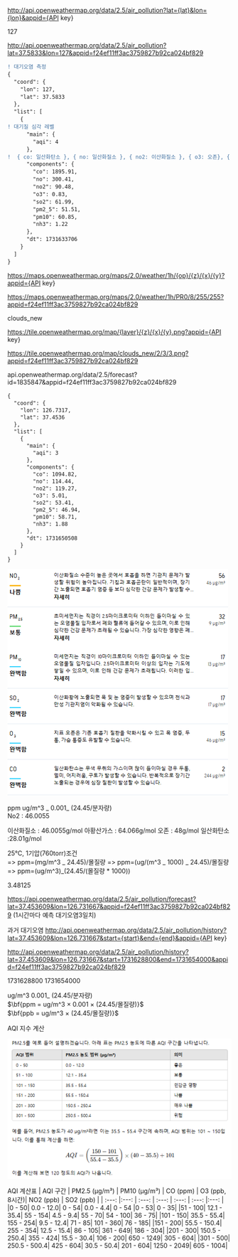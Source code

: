 http://api.openweathermap.org/data/2.5/air_pollution?lat={lat}&lon={lon}&appid={API key}

127

http://api.openweathermap.org/data/2.5/air_pollution?lat=37.5833&lon=127&appid=f24ef11ff3ac3759827b92ca024bf829

```diff
! 대기오염 측정
{
  "coord": {
    "lon": 127,
    "lat": 37.5833
  },
  "list": [
    {
! 대기질 심각 레벨
      "main": {
        "aqi": 4
      },
!  { co: 일산화탄소 }, { no: 일산화질소 }, { no2: 이산화질소 }, { o3: 오존}, { so2: 아황산가스 }, { pm2_5: 초 미세먼지 }, { pm10: 미세먼지 }, [ nh3: 암모니아 ]
      "components": {
        "co": 1895.91,
        "no": 300.41,
        "no2": 90.48,
        "o3": 0.83,
        "so2": 61.99,
        "pm2_5": 51.51,
        "pm10": 60.85,
        "nh3": 1.22
      },
      "dt": 1731633706
    }
  ]
}
```

https://maps.openweathermap.org/maps/2.0/weather/1h/{op}/{z}/{x}/{y}?appid={API key}

https://maps.openweathermap.org/maps/2.0/weather/1h/PR0/8/255/255?appid=f24ef11ff3ac3759827b92ca024bf829

clouds_new

https://tile.openweathermap.org/map/{layer}/{z}/{x}/{y}.png?appid={API key}

https://tile.openweathermap.org/map/clouds_new/2/3/3.png?appid=f24ef11ff3ac3759827b92ca024bf829

api.openweathermap.org/data/2.5/forecast?id=1835847&appid=f24ef11ff3ac3759827b92ca024bf829

```
{
  "coord": {
    "lon": 126.7317,
    "lat": 37.4536
  },
  "list": [
    {
      "main": {
        "aqi": 3
      },
      "components": {
        "co": 1094.82,
        "no": 114.44,
        "no2": 119.27,
        "o3": 5.01,
        "so2": 53.41,
        "pm2_5": 46.94,
        "pm10": 58.71,
        "nh3": 1.88
      },
      "dt": 1731650508
    }
  ]
}
```

![](./md_image/2024-11-15-15-13-01.png)

ppm
ug/m^3 _ 0.001_ (24.45/분자량)\
No2 : 46.0055

이산화질소 : 46.0055g/mol
아황산가스 : 64.066g/mol
오존 : 48g/mol
일산화탄소 :28.01g/mol

25℃, 1기압(760torr)조건\
=> ppm=(mg/m^3 _ 24.45)/몰질량
=> ppm=(ug/(m^3 _ 1000) _ 24.45)/몰질량
=> ppm=(ug/m^3)_(24.45/(몰질량 \* 1000))

3.48125

https://api.openweathermap.org/data/2.5/air_pollution/forecast?lat=37.453609&lon=126.731667&appid=f24ef11ff3ac3759827b92ca024bf829
(1시간마다 예측 대기오염3일치)

과거 대기오염
http://api.openweathermap.org/data/2.5/air_pollution/history?lat=37.453609&lon=126.731667&start={start}&end={end}&appid={API key}

http://api.openweathermap.org/data/2.5/air_pollution/history?lat=37.453609&lon=126.731667&start=1731628800&end=1731654000&appid=f24ef11ff3ac3759827b92ca024bf829

1731628800
1731654000

ug/m^3 0.001\_ (24.45/분자량)\
$\bf{ppm = ug/m^3 × 0.001 × (24.45/몰질량)}$\
$\bf{ppb = ug/m^3 ×  (24.45/몰질량)}$

AQI 지수 계산

![](./md_image/2024-11-15-16-17-48.png)

AQI 계산표
| AQI 구간 | PM2.5 (μg/m³) | PM10 (μg/m³) | CO (ppm) | O3 (ppb, 8시간)| NO2 (ppb) | SO2 (ppb) |
| :---: |:---: | :---: | :---: | :---: | :---: |:---: |
|0 - 50| 0.0 - 12.0| 0 - 54| 0.0 - 4.4| 0 - 54 |0 - 53| 0 - 35|
|51 - 100| 12.1 - 35.4| 55 - 154| 4.5 - 9.4| 55 - 70| 54 - 100| 36 - 75|
|101 - 150| 35.5 - 55.4| 155 - 254| 9.5 - 12.4| 71 - 85| 101 - 360| 76 - 185|
|151 - 200| 55.5 - 150.4| 255 - 354| 12.5 - 15.4| 86 - 105| 361 - 649| 186 - 304|
|201 - 300| 150.5 - 250.4| 355 - 424| 15.5 - 30.4| 106 - 200| 650 - 1249| 305 - 604|
|301 - 500| 250.5 - 500.4| 425 - 604| 30.5 - 50.4| 201 - 604| 1250 - 2049| 605 - 1004|
